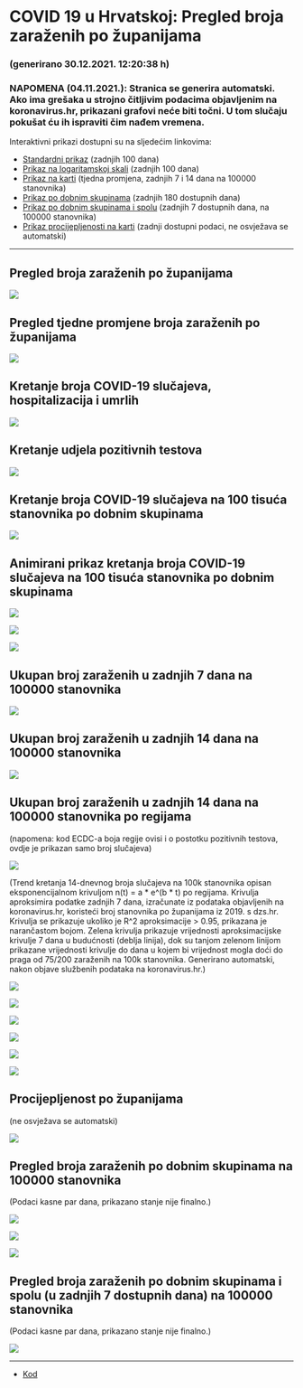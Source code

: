 # COVID 19 u Hrvatskoj: Pregled broja zaraženih po županijama

### (generirano 30.12.2021. 12:20:38 h)

### NAPOMENA (04.11.2021.): Stranica se generira automatski. Ako ima grešaka u strojno čitljivim podacima objavljenim na koronavirus.hr, prikazani grafovi neće biti točni. U tom slučaju pokušat ću ih ispraviti čim nađem vremena.

Interaktivni prikazi dostupni su na sljedećim linkovima:

- [Standardni prikaz](html/index.html) (zadnjih 100 dana)
- [Prikaz na logaritamskoj skali](html/index_log.html) (zadnjih 100 dana)
- [Prikaz na karti](html/index_map.html) (tjedna promjena, zadnjih 7 i 14 dana na 100000 stanovnika)
- [Prikaz po dobnim skupinama](html/index_per_age.html) (zadnjih 180 dostupnih dana)
- [Prikaz po dobnim skupinama i spolu](html/index_pyramid.html) (zadnjih 7 dostupnih dana, na 100000 stanovnika)
- [Prikaz procijepljenosti na karti](html/index_vaccination.html) (zadnji dostupni podaci, ne osvježava se automatski)

-----

## Pregled broja zaraženih po županijama

![](img/2021_12_29_line_plots.png)

## Pregled tjedne promjene broja zaraženih po županijama

![](img/2021_12_29_map.png)

## Kretanje broja COVID-19 slučajeva, hospitalizacija i umrlih

![](img/2021_12_29_cases_hospitalisations_deaths.png)

## Kretanje udjela pozitivnih testova

![](img/2021_12_29_percentage_positive_tests.png)

## Kretanje broja COVID-19 slučajeva na 100 tisuća stanovnika po dobnim skupinama

![](img/2021_12_29_cases_per_age_group_lines.png)

## Animirani prikaz kretanja broja COVID-19 slučajeva na 100 tisuća stanovnika po dobnim skupinama

![](img/2021_12_29anim_aug_1200.gif)

![](img/anim_cases_2021_12_29_vs_2020.gif)

![](img/2021_12_29all_counties_dots.png)

## Ukupan broj zaraženih u zadnjih 7 dana na 100000 stanovnika

![](img/2021_12_29_map_7_day_per_100k.png)

## Ukupan broj zaraženih u zadnjih 14 dana na 100000 stanovnika

![](img/2021_12_29_map_14_day_per_100k.png)

## Ukupan broj zaraženih u zadnjih 14 dana na 100000 stanovnika po regijama

(napomena: kod ECDC-a boja regije ovisi i o postotku pozitivnih testova, ovdje je prikazan samo broj slučajeva)

![](img/2021_12_29_map_14_day_per_100k_region.png)

(Trend kretanja 14-dnevnog broja slučajeva na 100k stanovnika opisan eksponencijalnom krivuljom n(t) = a * e^(b * t) po regijama. Krivulja aproksimira podatke zadnjih 7 dana, izračunate iz podataka objavljenih na koronavirus.hr, koristeći broj stanovnika po županijama iz 2019. s dzs.hr. Krivulja se prikazuje ukoliko je R^2 aproksimacije > 0.95, prikazana je narančastom bojom. Zelena krivulja prikazuje vrijednosti aproksimacijske krivulje 7 dana u budućnosti (deblja linija), dok su tanjom zelenom linijom prikazane vrijednosti krivulje do dana u kojem bi vrijednost mogla doći do praga od 75/200 zaraženih na 100k stanovnika. Generirano automatski, nakon objave službenih podataka na koronavirus.hr.)

![](img/2021_12_29_current_Jadranska_Hrvatska.png)

![](img/2021_12_29_current_Panonska_Hrvatska.png)

![](img/2021_12_29_current_Grad_Zagreb.png)

![](img/2021_12_29_current_Sjeverna_Hrvatska.png)

![](img/2021_12_29_current_Republika_Hrvatska.png)

![](img/2021_12_29_cases_hospitalisations_deaths_Republika_Hrvatska.png)

## Procijepljenost po županijama

(ne osvježava se automatski)

![](img/2021_12_29_vaccination.png)

## Pregled broja zaraženih po dobnim skupinama na 100000 stanovnika

(Podaci kasne par dana, prikazano stanje nije finalno.)

![](img/2021_12_29_per_age_group.png)

![](img/2021_12_29_per_age_group_all_0.png)

![](img/2021_12_29_per_age_group_all_1.png)

## Pregled broja zaraženih po dobnim skupinama i spolu (u zadnjih 7 dostupnih dana) na 100000 stanovnika

(Podaci kasne par dana, prikazano stanje nije finalno.)

![](img/2021_12_29_pyramid.png)

-----

- [Kod](https://github.com/ppalasek/covid_plots_croatia)

